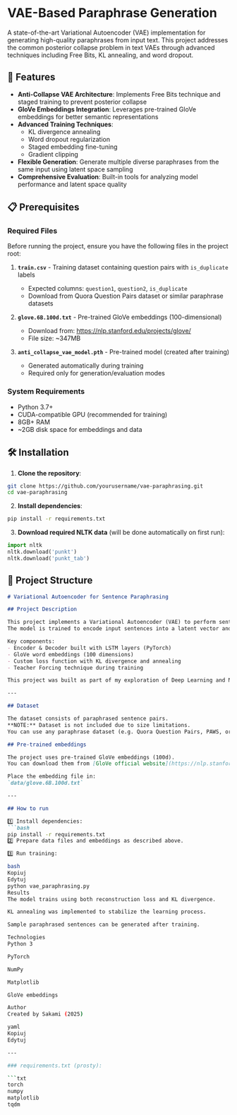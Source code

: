 # VAE-Based Paraphrase Generation

A state-of-the-art Variational Autoencoder (VAE) implementation for generating high-quality paraphrases from input text. This project addresses the common posterior collapse problem in text VAEs through advanced techniques including Free Bits, KL annealing, and word dropout.

## 🚀 Features

- **Anti-Collapse VAE Architecture**: Implements Free Bits technique and staged training to prevent posterior collapse
- **GloVe Embeddings Integration**: Leverages pre-trained GloVe embeddings for better semantic representations
- **Advanced Training Techniques**: 
  - KL divergence annealing
  - Word dropout regularization
  - Staged embedding fine-tuning
  - Gradient clipping
- **Flexible Generation**: Generate multiple diverse paraphrases from the same input using latent space sampling
- **Comprehensive Evaluation**: Built-in tools for analyzing model performance and latent space quality

## 📋 Prerequisites

### Required Files
Before running the project, ensure you have the following files in the project root:

1. **`train.csv`** - Training dataset containing question pairs with `is_duplicate` labels
   - Expected columns: `question1`, `question2`, `is_duplicate`
   - Download from Quora Question Pairs dataset or similar paraphrase datasets

2. **`glove.6B.100d.txt`** - Pre-trained GloVe embeddings (100-dimensional)
   - Download from: https://nlp.stanford.edu/projects/glove/
   - File size: ~347MB

3. **`anti_collapse_vae_model.pth`** - Pre-trained model (created after training)
   - Generated automatically during training
   - Required only for generation/evaluation modes

### System Requirements
- Python 3.7+
- CUDA-compatible GPU (recommended for training)
- 8GB+ RAM
- ~2GB disk space for embeddings and data

## 🛠️ Installation

1. **Clone the repository**:
```bash
git clone https://github.com/yourusername/vae-paraphrasing.git
cd vae-paraphrasing
```

2. **Install dependencies**:
```bash
pip install -r requirements.txt
```

3. **Download required NLTK data** (will be done automatically on first run):
```python
import nltk
nltk.download('punkt')
nltk.download('punkt_tab')
```

## 📁 Project Structure

````markdown
# Variational Autoencoder for Sentence Paraphrasing

## Project Description

This project implements a Variational Autoencoder (VAE) to perform sentence paraphrasing.  
The model is trained to encode input sentences into a latent vector and then decode them back into paraphrased versions.

Key components:
- Encoder & Decoder built with LSTM layers (PyTorch)
- GloVe word embeddings (100 dimensions)
- Custom loss function with KL divergence and annealing
- Teacher Forcing technique during training

This project was built as part of my exploration of Deep Learning and Natural Language Processing.

---

## Dataset

The dataset consists of paraphrased sentence pairs.  
**NOTE:** Dataset is not included due to size limitations.  
You can use any paraphrase dataset (e.g. Quora Question Pairs, PAWS, or custom data).

## Pre-trained embeddings

The project uses pre-trained GloVe embeddings (100d).  
You can download them from [GloVe official website](https://nlp.stanford.edu/projects/glove/).

Place the embedding file in:  
`data/glove.6B.100d.txt`

---

## How to run

1️⃣ Install dependencies:
```bash
pip install -r requirements.txt
2️⃣ Prepare data files and embeddings as described above.

3️⃣ Run training:

bash
Kopiuj
Edytuj
python vae_paraphrasing.py
Results
The model trains using both reconstruction loss and KL divergence.

KL annealing was implemented to stabilize the learning process.

Sample paraphrased sentences can be generated after training.

Technologies
Python 3

PyTorch

NumPy

Matplotlib

GloVe embeddings

Author
Created by Sakami (2025)

yaml
Kopiuj
Edytuj

---

### requirements.txt (prosty):

```txt
torch
numpy
matplotlib
tqdm
````
